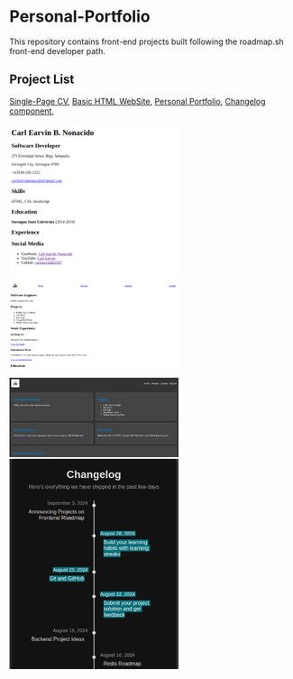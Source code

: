 # Personal-Portfolio

This repository contains front-end projects built following the roadmap.sh front-end developer path.

## Project List

[Single-Page CV](https://roadmap.sh/projects/single-page-cv), 
[Basic HTML WebSite](https://roadmap.sh/projects/single-page-cv), 
[Personal Portfolio](https://roadmap.sh/projects/portfolio-website), 
[Changelog component](https://roadmap.sh/projects/changelog-component),

<p align="left">
<a href="/01-single-page-cv/">
  <img src="image/Screenshot from 2024-11-04 22-16-17.png" alt="Single Page CV" width="300"/> </a>
<a href="/02-basic-html-website/">
  <img src="image/basic-html-website.png" alt="Basic HTML Website" width="300"/> </a>
</p>
<p align="left">
<a href="/03-personal-portfolio/">
  <img src="image/portfolio.png" alt="Personal Portfolio" width="300"/> </a>
<a href="/04-changelog-component">
  <img src="image/change_log.png" alt="Changelog Component" width="300"/> </a>
</p>
